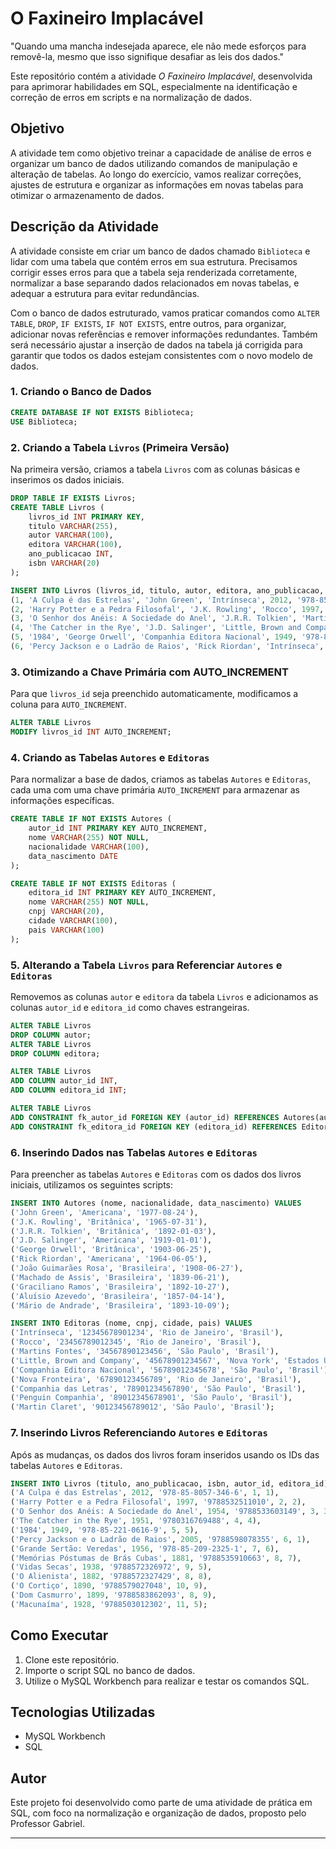 # O Faxineiro Implacável
"Quando uma mancha indesejada aparece, ele não mede esforços para removê-la, mesmo que isso signifique desafiar as leis dos dados."

Este repositório contém a atividade *O Faxineiro Implacável*, desenvolvida para aprimorar habilidades em SQL, especialmente na identificação e correção de erros em scripts e na normalização de dados.

## Objetivo
A atividade tem como objetivo treinar a capacidade de análise de erros e organizar um banco de dados utilizando comandos de manipulação e alteração de tabelas. Ao longo do exercício, vamos realizar correções, ajustes de estrutura e organizar as informações em novas tabelas para otimizar o armazenamento de dados.

## Descrição da Atividade
A atividade consiste em criar um banco de dados chamado `Biblioteca` e lidar com uma tabela que contém erros em sua estrutura. Precisamos corrigir esses erros para que a tabela seja renderizada corretamente, normalizar a base separando dados relacionados em novas tabelas, e adequar a estrutura para evitar redundâncias.

Com o banco de dados estruturado, vamos praticar comandos como `ALTER TABLE`, `DROP`, `IF EXISTS`, `IF NOT EXISTS`, entre outros, para organizar, adicionar novas referências e remover informações redundantes. Também será necessário ajustar a inserção de dados na tabela já corrigida para garantir que todos os dados estejam consistentes com o novo modelo de dados.

### 1. Criando o Banco de Dados

```sql
CREATE DATABASE IF NOT EXISTS Biblioteca;
USE Biblioteca;
```

### 2. Criando a Tabela `Livros` (Primeira Versão)

Na primeira versão, criamos a tabela `Livros` com as colunas básicas e inserimos os dados iniciais.

```sql
DROP TABLE IF EXISTS Livros;
CREATE TABLE Livros (
    livros_id INT PRIMARY KEY,
    titulo VARCHAR(255),
    autor VARCHAR(100),
    editora VARCHAR(100),
    ano_publicacao INT,
    isbn VARCHAR(20)
);

INSERT INTO Livros (livros_id, titulo, autor, editora, ano_publicacao, isbn) VALUES 
(1, 'A Culpa é das Estrelas', 'John Green', 'Intrínseca', 2012, '978-85-8057-346-6'),
(2, 'Harry Potter e a Pedra Filosofal', 'J.K. Rowling', 'Rocco', 1997, '9788532511010'),
(3, 'O Senhor dos Anéis: A Sociedade do Anel', 'J.R.R. Tolkien', 'Martins Fontes', 1954, '9788533603149'),
(4, 'The Catcher in the Rye', 'J.D. Salinger', 'Little, Brown and Company', '1951', '9780316769488'),
(5, '1984', 'George Orwell', 'Companhia Editora Nacional', 1949, '978-85-221-0616-9'),
(6, 'Percy Jackson e o Ladrão de Raios', 'Rick Riordan', 'Intrínseca', 2005, '9788598078355');
```

### 3. Otimizando a Chave Primária com AUTO_INCREMENT

Para que `livros_id` seja preenchido automaticamente, modificamos a coluna para `AUTO_INCREMENT`.

```sql
ALTER TABLE Livros 
MODIFY livros_id INT AUTO_INCREMENT;
```

### 4. Criando as Tabelas `Autores` e `Editoras`

Para normalizar a base de dados, criamos as tabelas `Autores` e `Editoras`, cada uma com uma chave primária `AUTO_INCREMENT` para armazenar as informações específicas.

```sql
CREATE TABLE IF NOT EXISTS Autores (
    autor_id INT PRIMARY KEY AUTO_INCREMENT,
    nome VARCHAR(255) NOT NULL,
    nacionalidade VARCHAR(100),
    data_nascimento DATE
);

CREATE TABLE IF NOT EXISTS Editoras (
    editora_id INT PRIMARY KEY AUTO_INCREMENT,
    nome VARCHAR(255) NOT NULL,
    cnpj VARCHAR(20),
    cidade VARCHAR(100),
    pais VARCHAR(100)
);
```

### 5. Alterando a Tabela `Livros` para Referenciar `Autores` e `Editoras`

Removemos as colunas `autor` e `editora` da tabela `Livros` e adicionamos as colunas `autor_id` e `editora_id` como chaves estrangeiras.

```sql
ALTER TABLE Livros
DROP COLUMN autor;
ALTER TABLE Livros
DROP COLUMN editora;

ALTER TABLE Livros
ADD COLUMN autor_id INT,
ADD COLUMN editora_id INT;

ALTER TABLE Livros
ADD CONSTRAINT fk_autor_id FOREIGN KEY (autor_id) REFERENCES Autores(autor_id),
ADD CONSTRAINT fk_editora_id FOREIGN KEY (editora_id) REFERENCES Editoras(editora_id);
```

### 6. Inserindo Dados nas Tabelas `Autores` e `Editoras`

Para preencher as tabelas `Autores` e `Editoras` com os dados dos livros iniciais, utilizamos os seguintes scripts:

```sql
INSERT INTO Autores (nome, nacionalidade, data_nascimento) VALUES
('John Green', 'Americana', '1977-08-24'),
('J.K. Rowling', 'Britânica', '1965-07-31'),
('J.R.R. Tolkien', 'Britânica', '1892-01-03'),
('J.D. Salinger', 'Americana', '1919-01-01'),
('George Orwell', 'Britânica', '1903-06-25'),
('Rick Riordan', 'Americana', '1964-06-05'),
('João Guimarães Rosa', 'Brasileira', '1908-06-27'),
('Machado de Assis', 'Brasileira', '1839-06-21'),
('Graciliano Ramos', 'Brasileira', '1892-10-27'),
('Aluísio Azevedo', 'Brasileira', '1857-04-14'),
('Mário de Andrade', 'Brasileira', '1893-10-09');

INSERT INTO Editoras (nome, cnpj, cidade, pais) VALUES
('Intrínseca', '12345678901234', 'Rio de Janeiro', 'Brasil'),
('Rocco', '23456789012345', 'Rio de Janeiro', 'Brasil'),
('Martins Fontes', '34567890123456', 'São Paulo', 'Brasil'),
('Little, Brown and Company', '45678901234567', 'Nova York', 'Estados Unidos'),
('Companhia Editora Nacional', '56789012345678', 'São Paulo', 'Brasil'),
('Nova Fronteira', '67890123456789', 'Rio de Janeiro', 'Brasil'),
('Companhia das Letras', '78901234567890', 'São Paulo', 'Brasil'),
('Penguin Companhia', '89012345678901', 'São Paulo', 'Brasil'),
('Martin Claret', '90123456789012', 'São Paulo', 'Brasil');
```

### 7. Inserindo Livros Referenciando `Autores` e `Editoras`

Após as mudanças, os dados dos livros foram inseridos usando os IDs das tabelas `Autores` e `Editoras`.

```sql
INSERT INTO Livros (titulo, ano_publicacao, isbn, autor_id, editora_id) VALUES 
('A Culpa é das Estrelas', 2012, '978-85-8057-346-6', 1, 1),
('Harry Potter e a Pedra Filosofal', 1997, '9788532511010', 2, 2),
('O Senhor dos Anéis: A Sociedade do Anel', 1954, '9788533603149', 3, 3),
('The Catcher in the Rye', 1951, '9780316769488', 4, 4),
('1984', 1949, '978-85-221-0616-9', 5, 5),
('Percy Jackson e o Ladrão de Raios', 2005, '9788598078355', 6, 1),
('Grande Sertão: Veredas', 1956, '978-85-209-2325-1', 7, 6),
('Memórias Póstumas de Brás Cubas', 1881, '9788535910663', 8, 7),
('Vidas Secas', 1938, '9788572326972', 9, 5),
('O Alienista', 1882, '9788572327429', 8, 8),
('O Cortiço', 1890, '9788579027048', 10, 9),
('Dom Casmurro', 1899, '9788583862093', 8, 9),
('Macunaíma', 1928, '9788503012302', 11, 5);
```

## Como Executar
1. Clone este repositório.
2. Importe o script SQL no banco de dados.
3. Utilize o MySQL Workbench para realizar e testar os comandos SQL.

## Tecnologias Utilizadas
- MySQL Workbench
- SQL

## Autor
Este projeto foi desenvolvido como parte de uma atividade de prática em SQL, com foco na normalização e organização de dados, proposto pelo Professor Gabriel.

---
